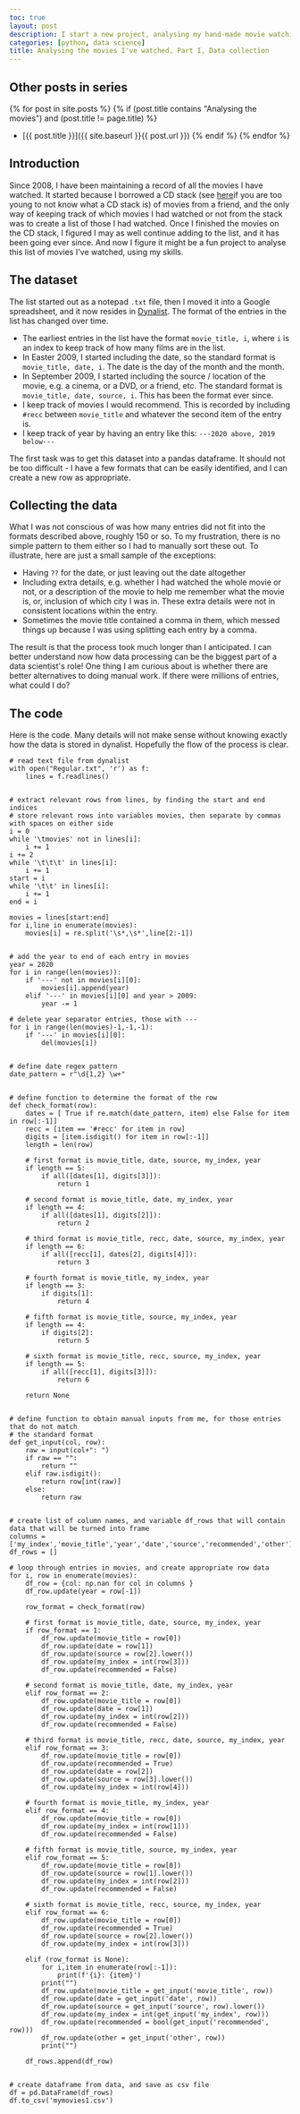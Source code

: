 ```yaml
---
toc: true
layout: post
description: I start a new project, analysing my hand-made movie watching records since 2008.
categories: [python, data science]
title: Analysing the movies I've watched, Part I, Data collection
---
```

## Other posts in series
{% for post in site.posts %}
{% if (post.title contains "Analysing the movies") and (post.title != page.title) %}
* [{{ post.title }}]({{ site.baseurl }}{{ post.url }})
{% endif %}
{% endfor %}

## Introduction
Since 2008, I have been maintaining a record of all the movies I have watched. It started because I borrowed a CD stack (see [here](https://www.stockfreeimages.com/2328098/Stack-of-blank-CD-DVDs.html)if you are too young to not know what a CD stack is) of movies from a friend, and the only way of keeping track of which movies I had watched or not from the stack was to create a list of those I had watched.  Once I finished the movies on the CD stack, I figured I may as well continue adding to the list, and it has been going ever since.  And now I figure it might be a fun project to analyse this list of movies I've watched, using my skills.



## The dataset
The list started out as a notepad `.txt` file, then I moved it into a Google spreadsheet, and it now resides in [Dynalist](www.dynalist.com).
The format of the entries in the list has changed over time.
* The earliest entries in the list have the format `movie_title, i`, where `i` is an index to keep track of how many films are in the list.
* In Easter 2009, I started including the date, so the standard format is `movie_title, date, i`. The date is the day of the month and the month.
* In September 2009, I started including the source / location of the movie, e.g. a cinema, or a DVD, or a friend, etc. The standard format is `movie_title, date, source, i`. This has been the format ever since.
* I keep track of movies I would recommend. This is recorded by including `#recc` between `movie_title` and whatever the second item of the entry is.
* I keep track of year by having an entry like this: `---2020 above, 2019 below---`

The first task was to get this dataset into a pandas dataframe. It should not be too difficult - I have a few formats that can be easily identified, and I can create a new row as appropriate.

## Collecting the data
What I was not conscious of was how many entries did not fit into the formats described above, roughly 150 or so. To my frustration, there is no simple pattern to them either so I had to manually sort these out. To illustrate, here are just a small sample of the exceptions:
* Having `??` for the date, or just leaving out the date altogether
* Including extra details, e.g. whether I had watched the whole movie or not, or a description of the movie to help me remember what the movie is, or, inclusion of which city I was in. These extra details were not in consistent locations within the entry.
* Sometimes the movie title contained a comma in them, which messed things up because I was using splitting each entry by a comma.

The result is that the process took much longer than I anticipated. I can better understand now how data processing can be the biggest part of a data scientist's role! One thing I am curious about is whether there are better alternatives to doing manual work. If there were millions of entries, what could I do?

## The code
Here is the code. Many details will not make sense without knowing exactly how the data is stored in dynalist. Hopefully the flow of the process is clear.

```
# read text file from dynalist
with open("Regular.txt", 'r') as f:
    lines = f.readlines()


# extract relevant rows from lines, by finding the start and end indices
# store relevant rows into variables movies, then separate by commas with spaces on either side
i = 0
while '\tmovies' not in lines[i]:
    i += 1
i += 2 
while '\t\t\t' in lines[i]:
    i += 1
start = i
while '\t\t' in lines[i]:
    i += 1
end = i

movies = lines[start:end]
for i,line in enumerate(movies):
    movies[i] = re.split('\s*,\s*',line[2:-1])


# add the year to end of each entry in movies
year = 2020
for i in range(len(movies)):
    if '---' not in movies[i][0]:
        movies[i].append(year)
    elif '---' in movies[i][0] and year > 2009:
        year -= 1

# delete year separator entries, those with ---
for i in range(len(movies)-1,-1,-1):
    if '---' in movies[i][0]:
        del(movies[i])


# define date regex pattern
date_pattern = r"\d{1,2} \w+"


# define function to determine the format of the row
def check_format(row):
    dates = [ True if re.match(date_pattern, item) else False for item in row[:-1]]
    recc = [item == '#recc' for item in row]
    digits = [item.isdigit() for item in row[:-1]]
    length = len(row)
     
    # first format is movie_title, date, source, my_index, year
    if length == 5:
        if all([dates[1], digits[3]]):
            return 1
 
    # second format is movie_title, date, my_index, year
    if length == 4:
        if all([dates[1], digits[2]]):
            return 2
        
    # third format is movie_title, recc, date, source, my_index, year
    if length == 6:
        if all([recc[1], dates[2], digits[4]]):
            return 3
        
    # fourth format is movie_title, my_index, year
    if length == 3:
        if digits[1]:
            return 4
    
    # fifth format is movie_title, source, my_index, year
    if length == 4:
        if digits[2]:
            return 5
    
    # sixth format is movie_title, recc, source, my_index, year
    if length == 5:
        if all([recc[1], digits[3]]):
            return 6
    
    return None


# define function to obtain manual inputs from me, for those entries that do not match
# the standard format
def get_input(col, row):
    raw = input(col+": ")
    if raw == "":
        return ""
    elif raw.isdigit():
        return row[int(raw)]
    else:
        return raw


# create list of column names, and variable df_rows that will contain data that will be turned into frame
columns = ['my_index','movie_title','year','date','source','recommended','other']
df_rows = []

# loop through entries in movies, and create appropriate row data
for i, row in enumerate(movies):
    df_row = {col: np.nan for col in columns }
    df_row.update(year = row[-1])
    
    row_format = check_format(row)
    
    # first format is movie_title, date, source, my_index, year
    if row_format == 1:
        df_row.update(movie_title = row[0])
        df_row.update(date = row[1])
        df_row.update(source = row[2].lower())
        df_row.update(my_index = int(row[3]))
        df_row.update(recommended = False) 
        
    # second format is movie_title, date, my_index, year
    elif row_format == 2:
        df_row.update(movie_title = row[0])
        df_row.update(date = row[1])
        df_row.update(my_index = int(row[2]))
        df_row.update(recommended = False) 
    
    # third format is movie_title, recc, date, source, my_index, year
    elif row_format == 3:        
        df_row.update(movie_title = row[0])
        df_row.update(recommended = True)
        df_row.update(date = row[2])
        df_row.update(source = row[3].lower())
        df_row.update(my_index = int(row[4]))
        
    # fourth format is movie_title, my_index, year
    elif row_format == 4:
        df_row.update(movie_title = row[0])
        df_row.update(my_index = int(row[1]))
        df_row.update(recommended = False) 
    
    # fifth format is movie_title, source, my_index, year
    elif row_format == 5:
        df_row.update(movie_title = row[0])
        df_row.update(source = row[1].lower())
        df_row.update(my_index = int(row[2]))
        df_row.update(recommended = False) 
    
    # sixth format is movie_title, recc, source, my_index, year
    elif row_format == 6:
        df_row.update(movie_title = row[0])
        df_row.update(recommended = True)        
        df_row.update(source = row[2].lower())
        df_row.update(my_index = int(row[3]))
        
    elif (row_format is None):
        for i,item in enumerate(row[:-1]):
            print(f'{i}: {item}')
        print("")
        df_row.update(movie_title = get_input('movie_title', row))
        df_row.update(date = get_input('date', row))
        df_row.update(source = get_input('source', row).lower())
        df_row.update(my_index = int(get_input('my_index', row)))
        df_row.update(recommended = bool(get_input('recommended', row)))
        df_row.update(other = get_input('other', row))
        print("")
    
    df_rows.append(df_row)


# create dataframe from data, and save as csv file
df = pd.DataFrame(df_rows)
df.to_csv('mymovies1.csv')
```
